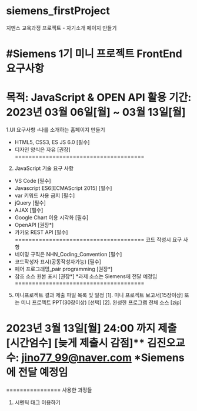 # siemens_firstProject
지멘스 교육과정 프로젝트 - 자기소개 페이지 만들기

#Siemens 1기 미니 프로젝트
FrontEnd  요구사항 
======================================
목적:  JavaScript & OPEN API 활용 
기간: 2023년 03월 06일[월] ~ 03월 13일[월] 
======================================
1.UI 요구사항
-나를 소개하는 홈페이지 만들기

- HTML5, CSS3, ES JS 6.0           [필수] 
- 디자인 양식은 자유                [권장] 
======================================
2. JavaScript 기술 요구 사항

 - VS Code                           [필수] 
 - Javascript ES6[ECMAScript 2015]   [필수] 
 - var 키워드 사용 금지               [필수]
 - jQuery                            [필수]
 - AJAX     			                   [필수]
 - Google Chart 이용 시각화           [필수]
 - OpenAPI                           [권장*]
 - 카카오 REST API                    [필수]
======================================
코드 작성시 요구 사항
  - 네이밍 규칙은 NHN_Coding_Convention [필수]
  - 코드작성자 표시(공동작성자가능)       [필수]
  - 페어 프로그래밍_pair programming     [권장*]   
  - 참조 소스 원본 표시                  [권장*] 
*과제 소스는 Siemens에 전달 예정임  
======================================
5. 미니프로젝트 결과 제출 파일 목록 및 일정
  [1]. 미니 프로젝트 보고서[15장이상] 
        또는  미니 프로젝트 PPT(30장이상)  [선택]
  [2]. 완성한 프로그램 전체 소스 [zip]  

  2023년 3월 13일[월] 24:00 까지 제출    [시간엄수]
  [늦게 제출시 감점]**
  김진오교수: jino77_99@naver.com
*Siemens에 전달 예정임  
======================================  




================
사용한 과정들
1. 시멘틱 태그 이용하기